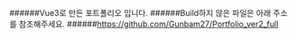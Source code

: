 ######Vue3로 만든 포트폴리오 입니다.
######Build하지 않은 파일은 아래 주소를 참조해주세요.
######https://github.com/Gunbam27/Portfolio_ver2_full
